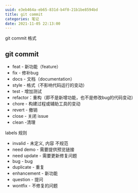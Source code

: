 ```yaml
---
uuid: e3eb464a-eb65-831d-b4f0-21b1be8594bd
title: git commit 
categories: 笔记
date: 2021-11-05 22:13:00
---
```

git commit 格式

## git commit 

* feat - 新功能（feature）
* fix - 修补bug
* docs - 文档（documentation）
* style - 格式（不影响代码运行的变动）
* test - 增加测试
* refactor：重构（即不是新增功能，也不是修改bug的代码变动）
* chore - 构建过程或辅助工具的变动
* revert - 撤销
* close - 关闭 issue
* clean -清理

labels 规则

* invalid - 未定义, 内容 不规范
* need demo - 需要提供预览链接 
* need update - 需要更新修复问题
* bug - bug
* duplicate - 重复
* enhancement - 新功能
* question - 提问
* wontfix - 不修复的问题

